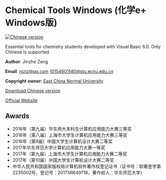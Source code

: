 # Chemical Tools Windows (化学e+ Windows版)
[![Chinese version](https://jaywcjlove.github.io/sb/lang/chinese.svg)](https://github.com/njzjz/Chemical-Tools-windows/releases/download/1.0/Chemicla.Tools.for.Learning.1.0.exe)

Essential tools for chemistry students developed with Visual Basic 6.0. Only Chinese is supported.

**Author**: Jinzhe Zeng

**Email**: njzjz@qq.com 10154601140@stu.ecnu.edu.cn

**Copyright owner**: [East China Normal University](http://www.ecnu.edu.cn/)

[Download Chinese version](https://github.com/njzjz/Chemical-Tools-windows/releases/download/1.0/Chemicla.Tools.for.Learning.1.0.exe)

[Official Website](https://chem.njzjz.win/)

## Awards
* 2016年（第九届）华东师大本科生计算机应用能力大赛三等奖
* 2016年（第八届）上海市大学生计算机应用能力大赛三等奖
* 2016年（第9届）中国大学生计算机设计大赛二等奖
* 2017年华东师范大学计算机应用能力大赛一等奖
* 2017年（第九届）上海市大学生计算机应用能力大赛二等奖
* 2017年（第10届）中国大学生计算机设计大赛二等奖
* 中华人民共和国国家版权局计算机软件著作权登记证书（证书号：软著登字第2235002号，登记号：2017SR649718，著作权人：华东师范大学）
